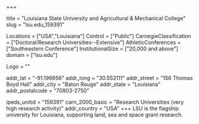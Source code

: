 
+++

title = "Louisiana State University and Agricultural & Mechanical College"
slug = "lsu.edu_159391"

Locations = ["USA","Louisiana"]
Control = ["Public"]
CarnegieClassification = ["Doctoral/Research Universities--Extensive"]
AthleticConferences = ["Southeastern Conference"]
InstitutionalSize = ["20,000 and above"]
domain = ["lsu.edu"]

Logo = ""

addr_lat = "-91.196656"
addr_long = "30.552111"
addr_street = "156 Thomas Boyd Hall"
addr_city = "Baton Rouge"
addr_state = "Louisiana"
addr_postalcode = "70803-2750"

ipeds_unitid = "159391"
carn_2000_basic = "Research Universities (very high research activity)"
addr_country = "USA"
+++
    LSU is the flagship university for Louisiana, supporting land, sea and space grant research.
